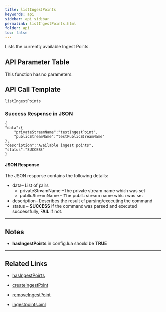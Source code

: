 ```yaml
---
title: listIngestPoints
keywords: api
sidebar: api_sidebar
permalink: listIngestPoints.html
folder: api
toc: false
---
```




Lists the currently available Ingest Points.





## API Parameter Table

This function has no parameters.



## API Call Template

``` 
listIngestPoints
```



### Success Response in JSON

``` 
{
"data":{
    "privateStreamName":"testIngestPoint",
    "publicStreamName":"testPublicStreamName"
},
"description":"Available ingest points",
"status":"SUCCESS"
}
```



#### JSON Response

The JSON response contains the following details:

- data– List of pairs
  - privateStreamName –The private stream name which was set
  - publicStreamName – The public stream name which was set
- description– Describes the result of parsing/executing the command
- status – **SUCCESS** if the command was parsed and executed successfully, **FAIL** if not.

------

## Notes

- **hasIngestPoints** in config.lua should be **TRUE**


------

## Related Links

- [hasIngestPoints](userguide_configlua.html#hasingestpoints)


- [createIngestPoint](createIngestPoint.html)
- [removeIngestPoint](removeIngestPoint.html)
- [ingestpoints.xml](userguide_ingestpoints.html)
